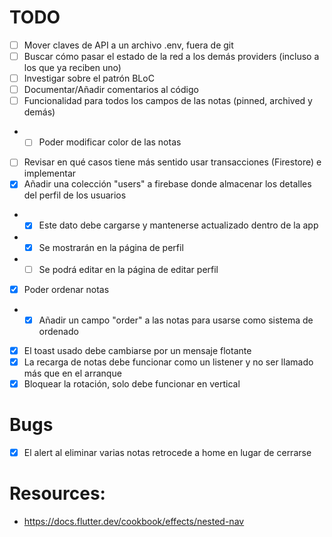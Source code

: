 # TODO
- [ ] Mover claves de API a un archivo .env, fuera de git
- [ ] Buscar cómo pasar el estado de la red a los demás providers (incluso a los que ya reciben uno)
- [ ] Investigar sobre el patrón BLoC
- [ ] Documentar/Añadir comentarios al código
- [ ] Funcionalidad para todos los campos de las notas (pinned, archived y demás)
- - [ ] Poder modificar color de las notas
- [ ] Revisar en qué casos tiene más sentido usar transacciones (Firestore) e implementar
- [x] Añadir una colección "users" a firebase donde almacenar los detalles del perfil de los usuarios
- - [x] Este dato debe cargarse y mantenerse actualizado dentro de la app
- - [x] Se mostrarán en la página de perfil
- - [ ] Se podrá editar en la página de editar perfil
- [x] Poder ordenar notas
- - [x] Añadir un campo "order" a las notas para usarse como sistema de ordenado
- [x] El toast usado debe cambiarse por un mensaje flotante
- [x] La recarga de notas debe funcionar como un listener y no ser llamado más que en el arranque
- [x] Bloquear la rotación, solo debe funcionar en vertical

# Bugs
- [x] El alert al eliminar varias notas retrocede a home en lugar de cerrarse

# Resources:
- https://docs.flutter.dev/cookbook/effects/nested-nav